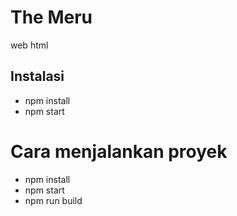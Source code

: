 # The Meru

web html

## Instalasi

- npm install
- npm start

# Cara menjalankan proyek
- npm install
- npm start
- npm run build
